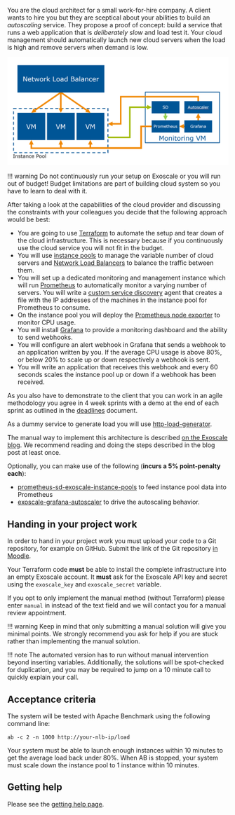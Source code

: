 You are the cloud architect for a small work-for-hire company. A client wants to hire you but they are sceptical about your abilities to build an *autoscaling* service. They propose a proof of concept: build a service that runs a web application that is *deliberately slow* and load test it. Your cloud management should automatically launch new cloud servers when the load is high and remove servers when demand is low.

![](projectwork.png)

!!! warning
    Do not continuously run your setup on Exoscale or you will run out of budget! Budget limitations are part of building cloud system so you have to learn to deal with it.

After taking a look at the capabilities of the cloud provider and discussing the constraints with your colleagues you decide that the following approach would be best:

- You are going to use [Terraform](https://terraform.io) to automate the setup and tear down of the cloud infrastructure. This is necessary because if you continuously use the cloud service you will not fit in the budget.
- You will use [instance pools](https://community.exoscale.com/documentation/compute/instance-pools/) to manage the variable number of cloud servers and [Network Load Balancers](https://www.exoscale.com/syslog/network-load-balancer-release/) to balance the traffic between them.
- You will set up a dedicated monitoring and management instance which will run [Prometheus](https://prometheus.io/) to automatically monitor a varying number of servers. You will write a
  [custom service discovery](https://prometheus.io/blog/2015/06/01/advanced-service-discovery/#custom-service-discovery) agent that creates a file with the IP addresses of the machines in the instance pool for Prometheus to consume.
- On the instance pool you will deploy the [Prometheus node exporter](https://github.com/prometheus/node_exporter) to monitor CPU usage.
- You will install [Grafana](https://grafana.com/) to provide a monitoring dashboard and the ability to send webhooks.
- You will configure an alert webhook in Grafana that sends a webhook to an application written by you. If the average CPU usage is above 80%, or below 20% to scale up or down respectively a webhook is sent.
- You will write an application that receives this webhook and every 60 seconds scales the instance pool up or down if a webhook has been received.

As you also have to demonstrate to the client that you can work in an agile methodology you agree in 4 week sprints with a demo at the end of each sprint as outlined in the [deadlines](/deadlines) document.
 
As a dummy service to generate load you will use [http-load-generator](https://github.com/FH-Cloud-Computing/http-load-generator).

The manual way to implement this architecture is described [on the Exoscale blog](https://www.exoscale.com/syslog/autoscaling-with-grafana-and-prometheus/). We recommend reading and doing the steps described in the blog post at least once.

Optionally, you can make use of the following (**incurs a 5% point-penalty each**):

- [prometheus-sd-exoscale-instance-pools](https://github.com/FH-Cloud-Computing/prometheus-sd-exoscale-instance-pools) to feed instance pool data into Prometheus
- [exoscale-grafana-autoscaler](https://github.com/FH-Cloud-Computing/exoscale-grafana-autoscaler) to drive the autoscaling behavior.

## Handing in your project work

In order to hand in your project work you must upload your code to a Git repository, for example on GitHub. Submit the link of the Git repository [in Moodle](https://moodle.fh-campuswien.ac.at/course/view.php?id=14657).

Your Terraform code **must** be able to install the complete infrastructure into an empty Exoscale account. It **must** ask for the Exoscale API key and secret using the `exoscale_key` and `exoscale_secret` variable.

If you opt to only implement the manual method (without Terraform) please enter `manual` in instead of the text field and we will contact you for a manual review appointment.

!!! warning
    Keep in mind that only submitting a manual solution will give you minimal points. We strongly recommend you ask for help if you are stuck rather than implementing the manual solution.

!!! note
    The automated version has to run without manual intervention beyond inserting variables. Additionally, the solutions will be spot-checked for duplication, and you may be required to jump on a 10 minute call to quickly explain your call.

## Acceptance criteria

The system will be tested with Apache Benchmark using the following command line:

```
ab -c 2 -n 1000 http://your-nlb-ip/load
```

Your system must be able to launch enough instances within 10 minutes to get the average load back under 80%. When AB is stopped, your system must scale down the instance pool to 1 instance within 10 minutes.

## Getting help

Please see the [getting help page](../help/).